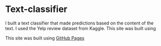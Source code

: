 # Text-classifier
I built a text classifier that made predictions based on the content of the text. I used the Yelp review dataset from Kaggle.
This site was built using 

This site was built using [GitHub Pages](https://pages.github.com/)
